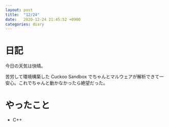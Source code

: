 ```yaml
---
layout: post
title:  "12/24"
date:   2020-12-24 21:45:52 +0900
categories: diary
---
```

# 日記

今日の天気は快晴。

苦労して環境構築した Cuckoo Sandbox でちゃんとマルウェアが解析できて一安心。これでちゃんと動かなかったら絶望だった。

# やったこと

- C++
